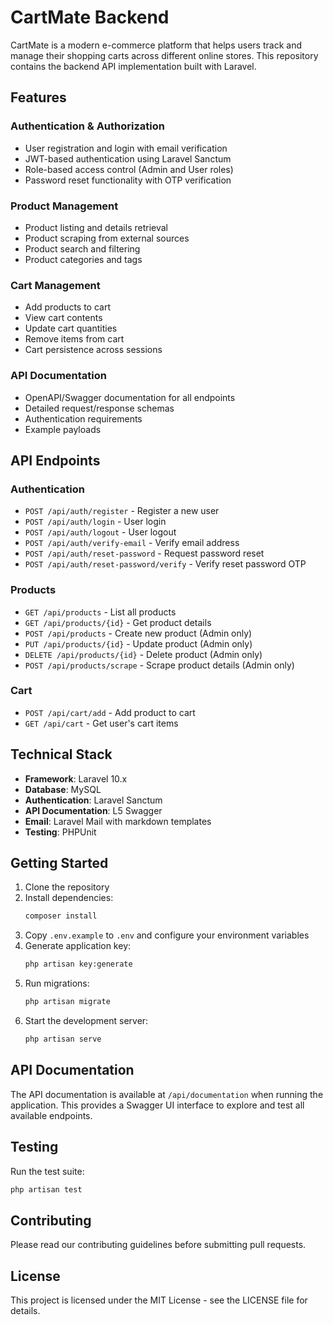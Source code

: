 # CartMate Backend

CartMate is a modern e-commerce platform that helps users track and manage their shopping carts across different online stores. This repository contains the backend API implementation built with Laravel.

## Features

### Authentication & Authorization
- User registration and login with email verification
- JWT-based authentication using Laravel Sanctum
- Role-based access control (Admin and User roles)
- Password reset functionality with OTP verification

### Product Management
- Product listing and details retrieval
- Product scraping from external sources
- Product search and filtering
- Product categories and tags

### Cart Management
- Add products to cart
- View cart contents
- Update cart quantities
- Remove items from cart
- Cart persistence across sessions

### API Documentation
- OpenAPI/Swagger documentation for all endpoints
- Detailed request/response schemas
- Authentication requirements
- Example payloads

## API Endpoints

### Authentication
- `POST /api/auth/register` - Register a new user
- `POST /api/auth/login` - User login
- `POST /api/auth/logout` - User logout
- `POST /api/auth/verify-email` - Verify email address
- `POST /api/auth/reset-password` - Request password reset
- `POST /api/auth/reset-password/verify` - Verify reset password OTP

### Products
- `GET /api/products` - List all products
- `GET /api/products/{id}` - Get product details
- `POST /api/products` - Create new product (Admin only)
- `PUT /api/products/{id}` - Update product (Admin only)
- `DELETE /api/products/{id}` - Delete product (Admin only)
- `POST /api/products/scrape` - Scrape product details (Admin only)

### Cart
- `POST /api/cart/add` - Add product to cart
- `GET /api/cart` - Get user's cart items

## Technical Stack

- **Framework**: Laravel 10.x
- **Database**: MySQL
- **Authentication**: Laravel Sanctum
- **API Documentation**: L5 Swagger
- **Email**: Laravel Mail with markdown templates
- **Testing**: PHPUnit

## Getting Started

1. Clone the repository
2. Install dependencies:
   ```bash
   composer install
   ```
3. Copy `.env.example` to `.env` and configure your environment variables
4. Generate application key:
   ```bash
   php artisan key:generate
   ```
5. Run migrations:
   ```bash
   php artisan migrate
   ```
6. Start the development server:
   ```bash
   php artisan serve
   ```

## API Documentation

The API documentation is available at `/api/documentation` when running the application. This provides a Swagger UI interface to explore and test all available endpoints.

## Testing

Run the test suite:
```bash
php artisan test
```

## Contributing

Please read our contributing guidelines before submitting pull requests.

## License

This project is licensed under the MIT License - see the LICENSE file for details.
